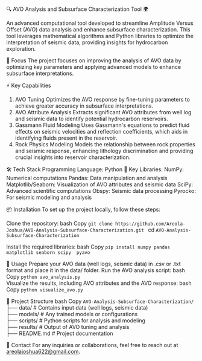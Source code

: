 🔍 AVO Analysis and Subsurface Characterization Tool 🌍

An advanced computational tool developed to streamline Amplitude Versus Offset (AVO) data analysis and enhance subsurface characterization. This tool leverages mathematical algorithms and Python libraries to optimize the interpretation of seismic data, providing insights for hydrocarbon exploration.

🎯 Focus
The project focuses on improving the analysis of AVO data by optimizing key parameters and applying advanced models to enhance subsurface interpretations.

⚡ Key Capabilities
1. AVO Tuning
Optimizes the AVO response by fine-tuning parameters to achieve greater accuracy in subsurface interpretations.
2. AVO Attribute Analysis
Extracts significant AVO attributes from well log and seismic data to identify potential hydrocarbon reservoirs.
3. Gassmann Fluid Modeling
Uses Gassmann's equations to predict fluid effects on seismic velocities and reflection coefficients, which aids in identifying fluids present in the reservoir.
4. Rock Physics Modeling
Models the relationship between rock properties and seismic response, enhancing lithology discrimination and providing crucial insights into reservoir characterization.

🛠️ Tech Stack
Programming Language: Python 🐍
Key Libraries:
NumPy: Numerical computations
Pandas: Data manipulation and analysis
Matplotlib/Seaborn: Visualization of AVO attributes and seismic data
SciPy: Advanced scientific computations
Obspy: Seismic data processing
Pyrocko: For seismic modeling and analysis

📦 Installation
To set up the project locally, follow these steps:

Clone the repository:
bash
Copy 
`git clone https://github.com/Areola-Joshua/AVO-Analysis-Subsurface-Characterization.git ` 
cd `AVO-Analysis-Subsurface-Characterization`

Install the required libraries:
bash
Copy 
`pip install numpy pandas matplotlib seaborn scipy  pyavo`

🚀 Usage
Prepare your AVO data (well logs, seismic data) in .csv or .txt format and place it in the data/ folder.
Run the AVO analysis script:
bash
Copy 
`python avo_analysis.py`  
Visualize the results, including AVO attributes and the AVO response:
bash
Copy 
`python visualize_avo.py`

📂 Project Structure
bash
Copy 
`AVO-Analysis-Subsurface-Characterization/`  
├── data/                  # Contains input data (well logs, seismic data)  
├── models/                # Any trained models or configurations  
├── scripts/               # Python scripts for analysis and modeling  
├── results/               # Output of AVO tuning and analysis  
├── README.md              # Project documentation 

📧 Contact
For any inquiries or collaborations, feel free to reach out at areolajoshua622@gmail.com.
